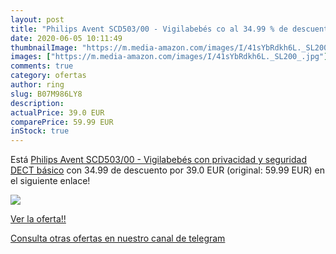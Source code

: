 ```yaml
---
layout: post
title: "Philips Avent SCD503/00 - Vigilabebés co al 34.99 % de descuento"
date: 2020-06-05 10:11:49
thumbnailImage: "https://m.media-amazon.com/images/I/41sYbRdkh6L._SL200_.jpg"
images: ["https://m.media-amazon.com/images/I/41sYbRdkh6L._SL200_.jpg"]
comments: true
category: ofertas
author: ring
slug: B07M986LY8
description:
actualPrice: 39.0 EUR
comparePrice: 59.99 EUR
inStock: true
---
```


Está [Philips Avent SCD503/00 - Vigilabebés con privacidad y seguridad DECT básico](https://www.amazon.com/dp/B07M986LY8/?tag=redken08-20) con 34.99 de descuento por 39.0 EUR (original: 59.99 EUR) en el siguiente enlace!

[![](https://m.media-amazon.com/images/I/41sYbRdkh6L._SL200_.jpg)](https://www.amazon.com/dp/B07M986LY8/?tag=redken08-20)

[Ver la oferta!!](https://www.amazon.com/dp/B07M986LY8/?tag=redken08-20)

[Consulta otras ofertas en nuestro canal de telegram](https://t.me/s/ofertas25)
